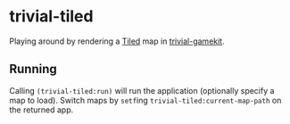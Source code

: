 # trivial-tiled

Playing around by rendering a [Tiled](http://www.mapeditor.org) map in [trivial-gamekit](https://github.com/borodust/trivial-gamekit).

## Running

Calling `(trivial-tiled:run)` will run the application (optionally specify a map to load).
Switch maps by `setf`ing `trivial-tiled:current-map-path` on the returned app.

